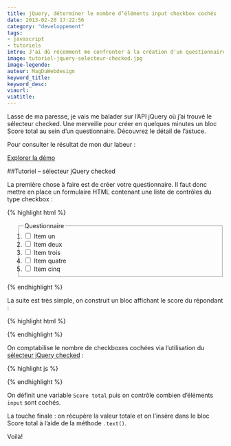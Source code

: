 ```yaml
---
title: jQuery, déterminer le nombre d’éléments input checkbox cochés
date: 2013-02-20 17:22:56
category: "developpement"
tags:
- javascript
- tutoriels
intro: J'ai dû récemment me confronter à la création d'un questionnaire HTML dont l'objectif était d'afficher en direct le score du répondant. Mon premier réflexe a été Google. Durant 20 min., j'ai recherché un plugin WordPress pouvant correspondre à mon besoin. Vaine recherche.
image: tutoriel-jquery-selecteur-checked.jpg
image-legende:
auteur: MagDuWebdesign
keyword_title:
keyword_desc:
viaurl:
viatitle:
---
```


Lasse de ma paresse, je vais me balader sur l’API jQuery où j’ai trouvé le sélecteur checked. Une merveille pour créer en quelques minutes un bloc Score total au sein d’un questionnaire. Découvrez le détail de l’astuce.

Pour consulter le résultat de mon dur labeur :

<a class="button primary radius" href="http://magazineduwebdesign.com/accessibilite-web-ckecklist" target="_blank">Explorer la démo</a>


##Tutoriel – sélecteur jQuery checked

La première chose à faire est de créer votre questionnaire. Il faut donc mettre en place un formulaire HTML contenant une liste de contrôles du type checkbox :

{% highlight html %}
<form>
  <ol>
    <fieldset>
      <legend>Questionnaire</legend>
      <li><label><input type="checkbox" name="nom" value="1" /> Item un</label></li>
      <li><label><input type="checkbox" name="nom" value="2" /> Item deux</label></li>
      <li><label><input type="checkbox" name="nom" value="3" /> Item trois</label></li>
      <li><label><input type="checkbox" name="nom" value="4" /> Item quatre</label></li>
      <li><label><input type="checkbox" name="nom" value="5" /> Item cinq </label></li>
    </fieldset>
  </ol>
</form>
{% endhighlight %}

La suite est très simple, on construit un bloc affichant le score du répondant :

{% highlight html %}
<p class="total"></p>
{% endhighlight %}

On comptabilise le nombre de checkboxes cochées via l’utilisation du [sélecteur jQuery checked](http://api.jquery.com/checked-selector/ "sélecteur jQuery checked") :

{% highlight js %}
<script type="text/javascript">
/* Score total */
var scoretotal = function() {
  var n = $( "input:checked" ).length; // Contrôle nombre checked
  $( "p.total" ).text( "Score : " + n + "/5" ); // Récupération valeur + insertion dans paragraphe
};
scoretotal();
$( "input[type=checkbox]" ).on( "click", scoretotal );
</script>
{% endhighlight %}

On définit une variable `Score total` puis on contrôle combien d’éléments `input` sont cochés.

La touche finale : on récupère la valeur totale et on l’insère dans le bloc Score total à l’aide de la méthode `.text()`.

Voilà!